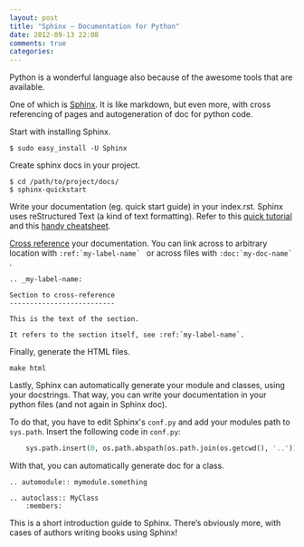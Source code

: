 ```yaml
---
layout: post
title: "Sphinx – Documentation for Python"
date: 2012-09-13 22:08
comments: true
categories: 
---
```

Python is a wonderful language also because of the awesome tools that are available.

One of which is [Sphinx](http://sphinx.pocoo.org/). It is like markdown, but even more, with cross referencing of pages and autogeneration of doc for python code.

Start with installing Sphinx.

	$ sudo easy_install -U Sphinx

Create sphinx docs in your project.

	$ cd /path/to/project/docs/
	$ sphinx-quickstart

Write your documentation (eg. quick start guide) in your index.rst. Sphinx uses reStructured Text (a kind of text formatting).  Refer to this [quick tutorial](http://thomas-cokelaer.info/tutorials/sphinx/rest_syntax.html) and this [handy cheatsheet](https://github.com/ralsina/rst-cheatsheet).

[Cross reference](http://sphinx.pocoo.org/markup/inline.html#cross-referencing-syntax) your documentation. You can link across to arbitrary location with ``:ref:`my-label-name` `` or across files with ``:doc:`my-doc-name` ``.

	.. _my-label-name:
	 
	Section to cross-reference
	--------------------------
	 
	This is the text of the section.
	 
	It refers to the section itself, see :ref:`my-label-name`.

Finally, generate the HTML files.

	make html

Lastly, Sphinx can automatically generate your module and classes, using your docstrings. That way, you can write your documentation in your python files (and not again in Sphinx doc).

To do that, you have to edit Sphinx's `conf.py` and add your modules path to `sys.path`. Insert the following code in `conf.py`:

``` python
	sys.path.insert(0, os.path.abspath(os.path.join(os.getcwd(), '..')))
```

With that, you can automatically generate doc for a class.

	.. automodule:: mymodule.something
	 
	.. autoclass:: MyClass
	    :members:

This is a short introduction guide to Sphinx. There’s obviously more, with cases of authors writing books using Sphinx!